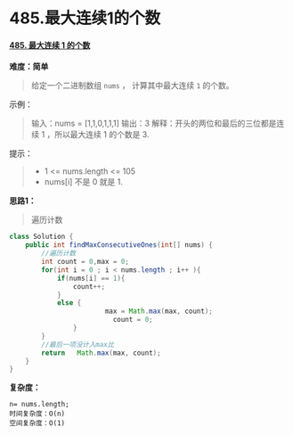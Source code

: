 # 485.最大连续1的个数

#### [485. 最大连续 1 的个数](https://leetcode-cn.com/problems/max-consecutive-ones/)

**难度：简单**

> 给定一个二进制数组 `nums` ， 计算其中最大连续 `1` 的个数。

示例：

> 输入：nums = [1,1,0,1,1,1]
> 输出：3
> 解释：开头的两位和最后的三位都是连续 1 ，所以最大连续 1 的个数是 3.



提示：

> - 1 <= nums.length <= 105
> - nums[i] 不是 0 就是 1.



**思路1：**

> 遍历计数

```java
class Solution {
    public int findMaxConsecutiveOnes(int[] nums) {
        //遍历计数
        int count = 0,max = 0;
        for(int i = 0 ; i < nums.length ; i++ ){
            if(nums[i] == 1){
                count++;
            }
            else {
                        max = Math.max(max, count);
                          count = 0;
                }
        }
        //最后一项没计入max比
        return   Math.max(max, count);
    }
}
```



**复杂度：**

```
n= nums.length;
时间复杂度：O(n)
空间复杂度：O(1)
```

